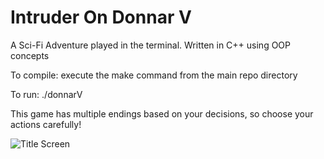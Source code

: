 # Intruder On Donnar V
A Sci-Fi Adventure played in the terminal.  Written in C++ using OOP concepts

To compile: execute the make command from the main repo directory

To run: ./donnarV

This game has multiple endings based on your decisions, so choose your actions carefully!

![Title Screen](https://www.dropbox.com/s/lj1vei046daloxu/Screen%20Shot%202020-01-08%20at%202.20.42%20PM.png)
